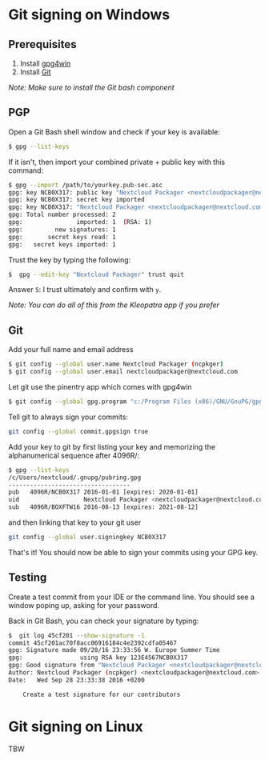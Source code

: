 # Git signing on Windows

## Prerequisites

1. Install [gpg4win](https://www.gpg4win.org/)
1. Install [Git](https://git-scm.com/download/win)

*Note: Make sure to install the Git bash component* 

## PGP

Open a Git Bash shell window and check if your key is available:

```bash
$ gpg --list-keys
```

If it isn't, then import your combined private + public key with this command:

```bash
$ gpg --import /path/to/yourkey.pub-sec.asc
gpg: key NCB0X317: public key "Nextcloud Packager <nextcloudpackager@nextcloud.com>" imported
gpg: key NCB0X317: secret key imported
gpg: key NCB0X317: "Nextcloud Packager <nextcloudpackager@nextcloud.com>" 1 new signature
gpg: Total number processed: 2
gpg:               imported: 1  (RSA: 1)
gpg:         new signatures: 1
gpg:       secret keys read: 1
gpg:   secret keys imported: 1
```

Trust the key by typing the following:

```bash
$  gpg --edit-key "Nextcloud Packager" trust quit
```

Answer `5`: I trust ultimately and confirm with `y`.

*Note: You can do all of this from the Kleopatra app if you prefer*

## Git

Add your full name and email address

```bash
$ git config --global user.name Nextcloud Packager (ncpkger)
$ git config --global user.email nextcloudpackager@nextcloud.com
```

Let git use the pinentry app which comes with gpg4win

```bash
$ git config --global gpg.program "c:/Program Files (x86)/GNU/GnuPG/gpg2.exe"
```

Tell git to always sign your commits:

```bash
git config --global commit.gpgsign true
```

Add your key to git by first listing your key and memorizing the alphanumerical sequence after 4096R/:

```bash
$ gpg --list-keys
/c/Users/nextcloud/.gnupg/pubring.gpg
----------------------------------
pub   4096R/NCB0X317 2016-01-01 [expires: 2020-01-01]
uid                  Nextcloud Packager <nextcloudpackager@nextcloud.com>
sub   4096R/BOXFTW16 2016-08-13 [expires: 2021-08-12]
```

and then linking that key to your git user

```bash
git config --global user.signingkey NCB0X317 
```

That's it! You should now be able to sign your commits using your GPG key.

## Testing

Create a test commit from your IDE or the command line.
You should see a window poping up, asking for your password.

Back in Git Bash, you can check your signature by typing:

```bash
$  git log 45cf201 --show-signature -1
commit 45cf201ac70f8acc06916184c4e2392cdfa05467
gpg: Signature made 09/28/16 23:33:56 W. Europe Summer Time
gpg:                using RSA key 123E4567NCB0X317
gpg: Good signature from "Nextcloud Packager <nextcloudpackager@nextcloud.com>" [ultimate]
Author: Nextcloud Packager (ncpkger) <nextcloudpackager@nextcloud.com>
Date:   Wed Sep 28 23:33:38 2016 +0200

    Create a test signature for our contributors
```

# Git signing on Linux

TBW
